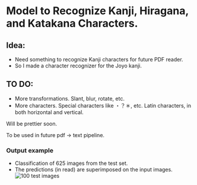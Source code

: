 # Model to Recognize Kanji, Hiragana, and Katakana Characters.

## Idea:
- Need something to recognize Kanji characters for future PDF reader.
- So I made a character recognizer for the Joyo kanji.

## TO DO:
- More transformations. Slant, blur, rotate, etc.
- More characters. Special characters like ・？＊, etc. Latin characters, in both horizontal and vertical. 

Will be prettier soon.

To be used in future pdf -> text pipeline.

### Output example
- Classification of 625 images from the test set. 
- The predictions (in read) are superimposed on the input images.
![100 test images](https://github.com/lxaw/kanji-ocr/blob/main/predictions.png)
